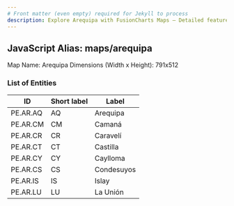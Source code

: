 ```yaml
---
# Front matter (even empty) required for Jekyll to process
description: Explore Arequipa with FusionCharts Maps – Detailed features for seamless integration. Try now & enhance your data visualization today! 
---
```


## JavaScript Alias: maps/arequipa

Map Name: Arequipa
Dimensions (Width x Height): 791x512


### List of Entities

ID | Short label | Label
---|---|---|
PE.AR.AQ| AQ | Arequipa
PE.AR.CM| CM | Camaná
PE.AR.CR| CR | Caravelí
PE.AR.CT| CT | Castilla
PE.AR.CY| CY | Caylloma
PE.AR.CS| CS | Condesuyos
PE.AR.IS| IS | Islay
PE.AR.LU| LU | La Unión
